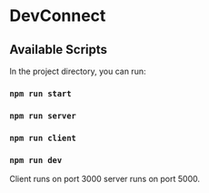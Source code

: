# DevConnect

## Available Scripts

In the project directory, you can run:

### `npm run start`
### `npm run server`
### `npm run client`
### `npm run dev`

Client runs on port 3000 server runs on port 5000.